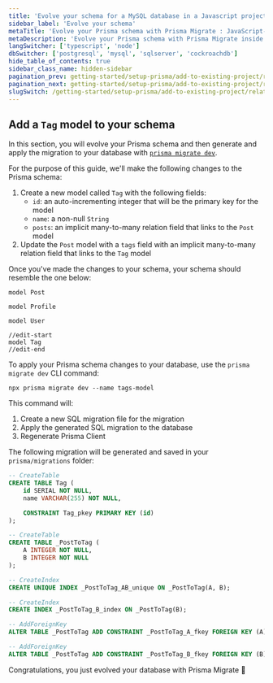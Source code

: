 ```yaml
---
title: 'Evolve your schema for a MySQL database in a Javascript project'
sidebar_label: 'Evolve your schema'
metaTitle: 'Evolve your Prisma schema with Prisma Migrate : JavaScript-MySQL'
metaDescription: 'Evolve your Prisma schema with Prisma Migrate inside of your JavaScript and MySQL project'
langSwitcher: ['typescript', 'node']
dbSwitcher: ['postgresql', 'mysql', 'sqlserver', 'cockroachdb']
hide_table_of_contents: true
sidebar_class_name: hidden-sidebar
pagination_prev: getting-started/setup-prisma/add-to-existing-project/relational-databases/querying-the-database-node-mysql
pagination_next: getting-started/setup-prisma/add-to-existing-project/relational-databases/next-steps
slugSwitch: /getting-started/setup-prisma/add-to-existing-project/relational-databases/evolve-your-schema-
---
```


## Add a `Tag` model to your schema

In this section, you will evolve your Prisma schema and then generate and apply the migration to your database with [`prisma migrate dev`](/orm/reference/prisma-cli-reference#migrate-dev).

For the purpose of this guide, we'll make the following changes to the Prisma schema:

1. Create a new model called `Tag` with the following fields:
   - `id`: an auto-incrementing integer that will be the primary key for the model
   - `name`: a non-null `String`
   - `posts`: an implicit many-to-many relation field that links to the `Post` model
2. Update the `Post` model with a `tags` field with an implicit many-to-many relation field that links to the `Tag` model

Once you've made the changes to your schema, your schema should resemble the one below:

```prisma file=prisma/schema.prisma highlight=9,27-31;edit showLineNumbers
model Post

model Profile

model User

//edit-start
model Tag
//edit-end
```

To apply your Prisma schema changes to your database, use the `prisma migrate dev` CLI command:

```terminal copy
npx prisma migrate dev --name tags-model
```

This command will:

1. Create a new SQL migration file for the migration
1. Apply the generated SQL migration to the database
1. Regenerate Prisma Client

The following migration will be generated and saved in your `prisma/migrations` folder:

```sql file=prisma/migrations/TIMESTAMP_tags_model.sql showLineNumbers
-- CreateTable
CREATE TABLE Tag (
    id SERIAL NOT NULL,
    name VARCHAR(255) NOT NULL,

    CONSTRAINT Tag_pkey PRIMARY KEY (id)
);

-- CreateTable
CREATE TABLE _PostToTag (
    A INTEGER NOT NULL,
    B INTEGER NOT NULL
);

-- CreateIndex
CREATE UNIQUE INDEX _PostToTag_AB_unique ON _PostToTag(A, B);

-- CreateIndex
CREATE INDEX _PostToTag_B_index ON _PostToTag(B);

-- AddForeignKey
ALTER TABLE _PostToTag ADD CONSTRAINT _PostToTag_A_fkey FOREIGN KEY (A) REFERENCES Post(id) ON DELETE CASCADE ON UPDATE CASCADE;

-- AddForeignKey
ALTER TABLE _PostToTag ADD CONSTRAINT _PostToTag_B_fkey FOREIGN KEY (B) REFERENCES Tag(id) ON DELETE CASCADE ON UPDATE CASCADE;
```

Congratulations, you just evolved your database with Prisma Migrate 🚀
